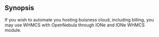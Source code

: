 ## Synopsis

If you wish to automate you hosting buisness cloud, including billing, you may use WHMCS with OpenNebula through IONe and IONe WHMCS module.